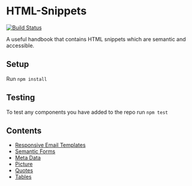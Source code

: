 # HTML-Snippets
[![Build Status](https://img.shields.io/travis/code-computerlove/HTML-Snippets.svg?branch=master&style=flat-square)](https://travis-ci.org/code-computerlove/HTML-Snippets)

A useful handbook that contains HTML snippets which are semantic and accessible.

## Setup

Run `npm install`

## Testing

To test any components you have added to the repo run `npm test`

## Contents
- [Responsive Email Templates](https://github.com/code-computerlove/HTML-Snippets/tree/master/responsive%20email%20template)
- [Semantic Forms](https://github.com/code-computerlove/HTML-Snippets/tree/master/semantic-forms)
- [Meta Data](https://github.com/code-computerlove/HTML-Snippets/tree/master/meta-data)
- [Picture](https://github.com/code-computerlove/HTML-Snippets/tree/master/picture)
- [Quotes](https://github.com/code-computerlove/HTML-Snippets/tree/master/quotes)
- [Tables](https://github.com/code-computerlove/HTML-Snippets/tree/master/tables)